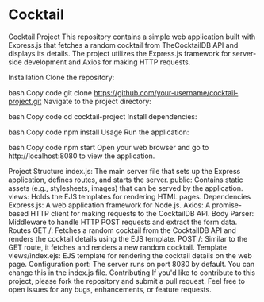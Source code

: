 # Cocktail
Cocktail Project
This repository contains a simple web application built with Express.js that fetches a random cocktail from TheCocktailDB API and displays its details. The project utilizes the Express.js framework for server-side development and Axios for making HTTP requests.

Installation
Clone the repository:

bash
Copy code
git clone https://github.com/your-username/cocktail-project.git
Navigate to the project directory:

bash
Copy code
cd cocktail-project
Install dependencies:

bash
Copy code
npm install
Usage
Run the application:

bash
Copy code
npm start
Open your web browser and go to http://localhost:8080 to view the application.

Project Structure
index.js: The main server file that sets up the Express application, defines routes, and starts the server.
public: Contains static assets (e.g., stylesheets, images) that can be served by the application.
views: Holds the EJS templates for rendering HTML pages.
Dependencies
Express.js: A web application framework for Node.js.
Axios: A promise-based HTTP client for making requests to the CocktailDB API.
Body Parser: Middleware to handle HTTP POST requests and extract the form data.
Routes
GET /: Fetches a random cocktail from the CocktailDB API and renders the cocktail details using the EJS template.
POST /: Similar to the GET route, it fetches and renders a new random cocktail.
Template
views/index.ejs: EJS template for rendering the cocktail details on the web page.
Configuration
port: The server runs on port 8080 by default. You can change this in the index.js file.
Contributing
If you'd like to contribute to this project, please fork the repository and submit a pull request. Feel free to open issues for any bugs, enhancements, or feature requests.

